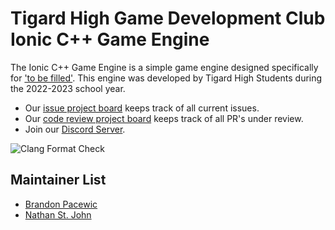 # Tigard High Game Development Club Ionic C++ Game Engine

The Ionic C++ Game Engine is a simple game engine designed specifically for
['to be filled'](). This engine was developed by Tigard High Students during
the 2022-2023 school year.

- Our [issue project board](https://github.com/TigardHighGDC/Ionic/projects/3) keeps track of all current issues.
- Our [code review project board](https://github.com/TigardHighGDC/Ionic/projects/1) keeps track of all PR's under review.
- Join our [Discord Server](https://discord.gg/ZvsKGCFUQb).

![Clang Format Check](https://github.com/TigardHighGDC/Ionic/actions/workflows/clang-format-check.yml/badge.svg?event=push)

## Maintainer List

- [Brandon Pacewic](https://github.com/BrandonPacewic)
- [Nathan St. John](https://github.com/Galaxy25)